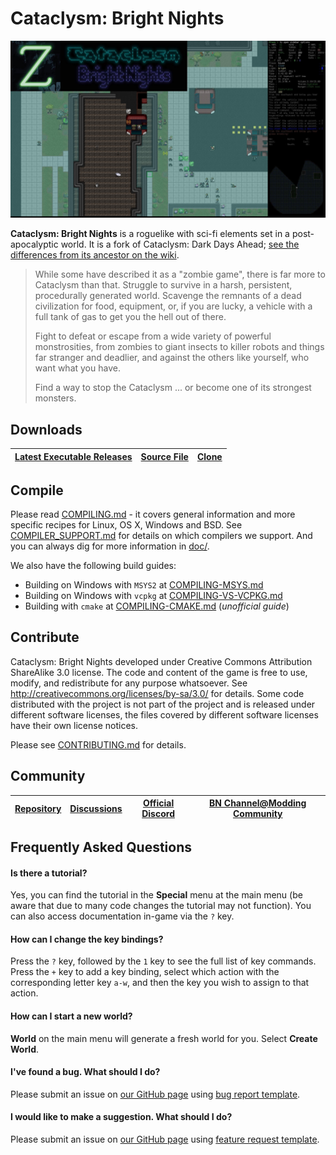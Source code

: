 # Cataclysm: Bright Nights

<a align="center" href="https://www.reddit.com/r/cataclysmbn/comments/xmtrxq/cbn_changelog_september_24_2022_draw_lower_z/">
  <img src="doc/img/readme-title.jpg" title="screenshot taken by Firestorm_01">
</a>

**Cataclysm: Bright Nights** is a roguelike with sci-fi elements set in a post-apocalyptic world. It is a fork of Cataclysm: Dark Days Ahead; [see the differences from its ancestor on the wiki](https://github.com/cataclysmbnteam/Cataclysm-BN/wiki/Changes-so-far).

> While some have described it as a "zombie game", there is far more to Cataclysm than that. Struggle to survive in a harsh, persistent, procedurally generated world. Scavenge the remnants of a dead civilization for food, equipment, or, if you are lucky, a vehicle with a full tank of gas to get you the hell out of there.
>
> Fight to defeat or escape from a wide variety of powerful monstrosities, from zombies to giant insects to killer robots and things far stranger and deadlier, and against the others like yourself, who want what you have.
>
> Find a way to stop the Cataclysm ... or become one of its strongest monsters.

## Downloads

| [Latest Executable Releases][releases] | [Source File][zip-acrhive] | [Clone][clone] |
| :------------------------------------: | :------------------------: | :------------: |

[releases]: https://github.com/cataclysmbnteam/Cataclysm-BN/releases
[zip-acrhive]: https://github.com/cataclysmbnteam/Cataclysm-BN/archive/master.zip "The source can be downloaded as a .zip archive"
[clone]: https://github.com/cataclysmbnteam/Cataclysm-BN/ "clone from our GitHub repo"

## Compile

Please read [COMPILING.md](doc/COMPILING/COMPILING.md) - it covers general information and more specific recipes for Linux, OS X, Windows and BSD. See [COMPILER_SUPPORT.md](doc/COMPILING/COMPILER_SUPPORT.md) for details on which compilers we support. And you can always dig for more information in [doc/](https://github.com/cataclysmbnteam/Cataclysm-BN/tree/upload/doc).

We also have the following build guides:

-   Building on Windows with `MSYS2` at [COMPILING-MSYS.md](doc/COMPILING/COMPILING-MSYS.md)
-   Building on Windows with `vcpkg` at [COMPILING-VS-VCPKG.md](doc/COMPILING/COMPILING-VS-VCPKG.md)
-   Building with `cmake` at [COMPILING-CMAKE.md](doc/COMPILING/COMPILING-CMAKE.md) (_unofficial guide_)

## Contribute

Cataclysm: Bright Nights developed under Creative Commons Attribution ShareAlike 3.0 license. The code and content of the game is free to use, modify, and redistribute for any purpose whatsoever. See http://creativecommons.org/licenses/by-sa/3.0/ for details.
Some code distributed with the project is not part of the project and is released under different software licenses, the files covered by different software licenses have their own license notices.

Please see [CONTRIBUTING.md](.github/CONTRIBUTING.md) for details.

## Community

| [Repository][repo] | [Discussions][discussion] | [Official Discord][discord] | [BN Channel@Modding Community][modding] |
| :----------------: | :-----------------------: | :-------------------------: | :-------------------------------------: |

[repo]: https://github.com/cataclysmbnteam/Cataclysm-BN
[discussion]: https://github.com/cataclysmbnteam/Cataclysm-BN/discussions
[discord]: https://discord.gg/XW7XhXuZ89
[modding]: https://discord.gg/B5q4XCa "Unofficial DDA modding community discord has a BN channel"

## Frequently Asked Questions

#### Is there a tutorial?

Yes, you can find the tutorial in the **Special** menu at the main menu (be aware that due to many code changes the tutorial may not function). You can also access documentation in-game via the `?` key.

#### How can I change the key bindings?

Press the `?` key, followed by the `1` key to see the full list of key commands. Press the `+` key to add a key binding, select which action with the corresponding letter key `a-w`, and then the key you wish to assign to that action.

#### How can I start a new world?

**World** on the main menu will generate a fresh world for you. Select **Create World**.

#### I've found a bug. What should I do?

Please submit an issue on [our GitHub page](https://github.com/cataclysmbnteam/Cataclysm-BN/issues) using [bug report template](https://github.com/cataclysmbnteam/Cataclysm-BN/issues/new?template=bug_report.md).

#### I would like to make a suggestion. What should I do?

Please submit an issue on [our GitHub page](https://github.com/cataclysmbnteam/Cataclysm-BN/issues/) using [feature request template](https://github.com/cataclysmbnteam/Cataclysm-BN/issues/new?template=feature_request.md).

